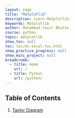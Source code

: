 ```yaml
---
layout: page
title: "Matplotlib"
description: Learn Matplotlib.
keywords: Matplotlib
author: Muhammad Yasir Bhutta
course: python
topic: matplotlib
show_toc: null
toc: toc/ms-excel-toc.html
show_practice_progress: null
show_mini_project: null
breadcrumb:
  - title: Home
    url: /
  - title: Python
    url: /python/
---
```


## Table of Contents

1. [Taylor Diagram](taylor-diagram/)